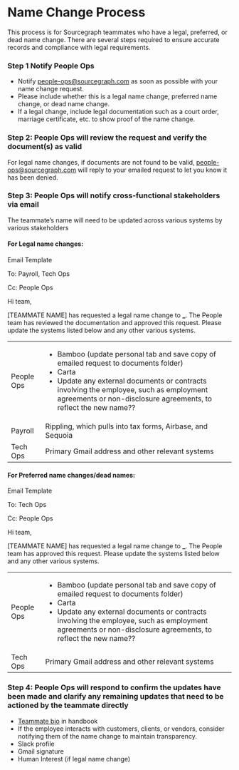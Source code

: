 # Name Change Process

This process is for Sourcegraph teammates who have a legal, preferred, or dead name change. There are several steps required to ensure accurate records and compliance with legal requirements.

### Step 1 Notify People Ops

- Notify people-ops@sourcegraph.com as soon as possible with your name change request.
- Please include whether this is a legal name change, preferred name change, or dead name change.
- If a legal change, include legal documentation such as a court order, marriage certificate, etc. to show proof of the name change.

### Step 2: People Ops will review the request and verify the document(s) as valid

For legal name changes, if documents are not found to be valid, [people-ops@sourcegraph.com](mailto:people-ops@sourcegraph.com) will reply to your emailed request to let you know it has been denied.

### Step 3: People Ops will notify cross-functional stakeholders via email

The teammate’s name will need to be updated across various systems by various stakeholders

#### For Legal name changes:

Email Template

To: Payroll, Tech Ops

Cc: People Ops

Hi team,

[TEAMMATE NAME] has requested a legal name change to **\_**. The People team has reviewed the documentation and approved this request. Please update the systems listed below and any other various systems.

<table>
  <tr>
   <td>People Ops 
   </td>
   <td>
<ul>

<li> Bamboo (update personal tab and save copy of emailed request to documents folder)

<li>Carta

<li>Update any external documents or contracts involving the employee, such as employment agreements or non-disclosure agreements, to reflect the new name??
</li>
</ul>
   </td>
  </tr>
  <tr>
   <td>Payroll 
   </td>
   <td>Rippling, which pulls into tax forms, Airbase, and Sequoia
   </td>
  </tr>
  <tr>
   <td>Tech Ops 
   </td>
   <td>Primary Gmail address and other relevant systems
   </td>
  </tr>
</table>

#### For Preferred name changes/dead names:

Email Template

To: Tech Ops

Cc: People Ops

Hi team,

[TEAMMATE NAME] has requested a legal name change to **\_**. The People team has approved this request. Please update the systems listed below and any other various systems.

<table>
  <tr>
   <td>People Ops 
   </td>
   <td>
<ul>

<li> Bamboo (update personal tab and save copy of emailed request to documents folder)

<li>Carta

<li>Update any external documents or contracts involving the employee, such as employment agreements or non-disclosure agreements, to reflect the new name??
</li>
</ul>
   </td>
  </tr>
  <tr>
   <td>Tech Ops 
   </td>
   <td>Primary Gmail address and other relevant systems
   </td>
  </tr>
</table>

### Step 4: People Ops will respond to confirm the updates have been made and clarify any remaining updates that need to be actioned by the teammate directly

- [Teammate bio](../../../../team/index.md) in handbook
- If the employee interacts with customers, clients, or vendors, consider notifying them of the name change to maintain transparency.
- Slack profile
- Gmail signature
- Human Interest (if legal name change)
